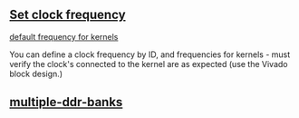 ## [Set clock frequency](https://www.xilinx.com/html_docs/xilinx2019_2/vitis_doc/Chunk1193338764.html?hl=compiler#qcm1528577331870__section_frk_xtr_t3b)
 [default frequency for kernels](https://www.xilinx.com/html_docs/xilinx2019_2/vitis_doc/Chunk1193338764.html#ans1568640653312__section_nfk_vf4_bjb)

You can define a clock frequency by ID, and frequencies for kernels - must verify the clock's connected to the kernel are as expected (use the Vivado block design.)



## [multiple-ddr-banks](https://github.com/joepol/Vitis-Tutorials/blob/master/docs/mult-ddr-banks/README.md)

